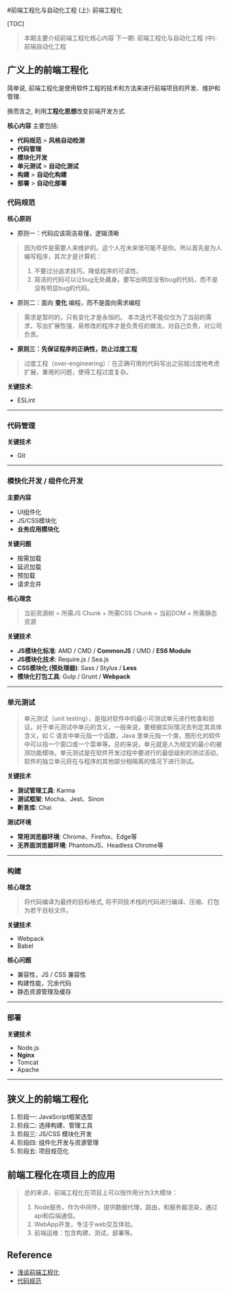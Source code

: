 #前端工程化与自动化工程 (上): 前端工程化

[TOC]

> 本期主要介绍前端工程化核心内容
> 下一期: 前端工程化与自动化工程 (中): 前端自动化工程

## 广义上的前端工程化

简单说, 前端工程化是使用软件工程的技术和方法来进行前端项目的开发、维护和管理.

换而言之, 利用**工程化思想**改变前端开发方式.

**核心内容** 主要包括:

- **代码规范** > **风格自动检测**
- **代码管理**
- **模块化开发**
- **单元测试** > **自动化测试**
- **构建** > **自动化构建**
- **部署** > **自动化部署**

### 代码规范

**核心原则**
- 原则一：代码应该简洁易懂，逻辑清晰
> 因为软件是需要人来维护的。这个人在未来很可能不是你。所以首先是为人编写程序，其次才是计算机：
> 1. 不要过分追求技巧，降低程序的可读性。
> 2. 简洁的代码可以让bug无处藏身。要写出明显没有bug的代码，而不是没有明显bug的代码。
- 原则二：面向 **变化** 编程，而不是面向需求编程
> 需求是暂时的，只有变化才是永恒的。
> 本次迭代不能仅仅为了当前的需求，写出扩展性强，易修改的程序才是负责任的做法，对自己负责，对公司负责。
- **原则三：先保证程序的正确性，防止过度工程**
> 过度工程（over-engineering）：在正确可用的代码写出之前就过度地考虑扩展，重用的问题，使得工程过度复杂。

**关键技术**: 
- ESLint

- - - - -

### 代码管理

**关键技术**
- Git

- - - - -

### 模快化开发 / 组件化开发

**主要内容**
- UI组件化
- JS/CSS模块化
- **业务应用模块化**

**关键问题**
- 按需加载
- 延迟加载
- 预加载
- 请求合并

**核心理念**
> 当前资源树 = 所需JS Chunk + 所需CSS Chunk + 当前DOM + 所需静态资源

**关键技术**
- **JS模块化标准**: AMD / CMD / **CommonJS** / UMD / **ES6 Module**
- **JS模块化技术**: Require.js / Sea.js
- **CSS模块化 (预处理器)**: Sass / Stylus / **Less**
- **模块化打包工具**: Gulp / Grunt / **Webpack**

- - - - -

### 单元测试
> 单元测试（unit testing），是指对软件中的最小可测试单元进行检查和验证。对于单元测试中单元的含义，一般来说，要根据实际情况去判定其具体含义，如 C 语言中单元指一个函数，Java 里单元指一个类，图形化的软件中可以指一个窗口或一个菜单等。总的来说，单元就是人为规定的最小的被测功能模块。单元测试是在软件开发过程中要进行的最低级别的测试活动，软件的独立单元将在与程序的其他部分相隔离的情况下进行测试。

**关键技术**
- **测试管理工具**: Karma
- **测试框架**: Mocha、Jest、Sinon
- **断言库**: Chai

**测试环境**
- **常用浏览器环境**: Chrome、Firefox、Edge等
- **无界面浏览器环境**: PhantomJS、Headless Chrome等

- - - - -

### 构建

**核心理念**
> 将代码编译为最终的目标格式, 将不同技术栈的代码进行编译、压缩、打包为若干目标文件。

**关键技术**
- Webpack
- Babel

**核心问题**
- 兼容性，JS / CSS 兼容性
- 构建性能，冗余代码
- 静态资源管理及缓存

- - - - -

### 部署

**关键技术**
- Node.js
- **Nginx**
- Tomcat
- Apache

- - - - -

## 狭义上的前端工程化

1. 阶段一: JavaScript框架选型
2. 阶段二: 选择构建、管理工具
3. 阶段三: JS/CSS 模块化开发
4. 阶段四: 组件化开发与资源管理
5. 阶段五: 项目规范化

## 前端工程化在项目上的应用
> 总的来讲，前端工程化在项目上可以按作用分为3大模块： 
> 1. Node服务，作为中间件，提供数据代理，路由，和服务器渲染，通过api和后端通信。
> 2. WebApp开发，专注于web交互体验。 
> 3. 前端运维：包含构建，测试，部署等。

## Reference

- [浅谈前端工程化](https://www.cnblogs.com/onebox/p/9570518.html)
- [代码规范](https://www.jianshu.com/p/d7e87107073c)